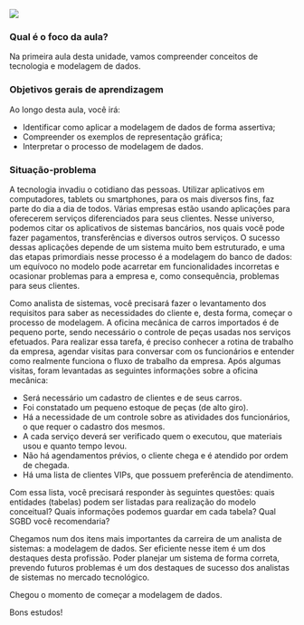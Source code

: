 [![](https://ampli-images.s3.amazonaws.com/production/ee9fccc1-2e52-487a-a186-e07b75322393/original)](https://ampli-images.s3.amazonaws.com/production/ee9fccc1-2e52-487a-a186-e07b75322393/original)

### **Qual é o foco da aula?**

Na primeira aula desta unidade, vamos compreender conceitos de tecnologia e modelagem de dados.

### **Objetivos gerais de aprendizagem**

Ao longo desta aula, você irá:

- Identificar como aplicar a modelagem de dados de forma assertiva;
- Compreender os exemplos de representação gráfica;
- Interpretar o processo de modelagem de dados.

### Situação-problema

A tecnologia invadiu o cotidiano das pessoas. Utilizar aplicativos em computadores, tablets ou smartphones, para os mais diversos fins, faz parte do dia a dia de todos. Várias empresas estão usando aplicações para oferecerem serviços diferenciados para seus clientes. Nesse universo, podemos citar os aplicativos de sistemas bancários, nos quais você pode fazer pagamentos, transferências e diversos outros serviços. O sucesso dessas aplicações depende de um sistema muito bem estruturado, e uma das etapas primordiais nesse processo é a modelagem do banco de dados: um equívoco no modelo pode acarretar em funcionalidades incorretas e ocasionar problemas para a empresa e, como consequência, problemas para seus clientes.

Como analista de sistemas, você precisará fazer o levantamento dos requisitos para saber as necessidades do cliente e, desta forma, começar o processo de modelagem. A oficina mecânica de carros importados é de pequeno porte, sendo necessário o controle de peças usadas nos serviços efetuados. Para realizar essa tarefa, é preciso conhecer a rotina de trabalho da empresa, agendar visitas para conversar com os funcionários e entender como realmente funciona o fluxo de trabalho da empresa. Após algumas visitas, foram levantadas as seguintes informações sobre a oficina mecânica:

- Será necessário um cadastro de clientes e de seus carros.
- Foi constatado um pequeno estoque de peças (de alto giro).
- Há a necessidade de um controle sobre as atividades dos funcionários, o que requer o cadastro dos mesmos.
- A cada serviço deverá ser verificado quem o executou, que materiais usou e quanto tempo levou.
- Não há agendamentos prévios, o cliente chega e é atendido por ordem de chegada.
- Há uma lista de clientes VIPs, que possuem preferência de atendimento.

Com essa lista, você precisará responder às seguintes questões: quais entidades (tabelas) podem ser listadas para realização do modelo conceitual? Quais informações podemos guardar em cada tabela? Qual SGBD você recomendaria?

Chegamos num dos itens mais importantes da carreira de um analista de sistemas: a modelagem de dados. Ser eficiente nesse item é um dos destaques desta profissão. Poder planejar um sistema de forma correta, prevendo futuros problemas é um dos destaques de sucesso dos analistas de sistemas no mercado tecnológico.

Chegou o momento de começar a modelagem de dados.

Bons estudos!